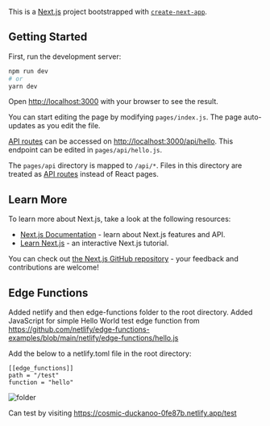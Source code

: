 This is a [Next.js](https://nextjs.org/) project bootstrapped with [`create-next-app`](https://github.com/vercel/next.js/tree/canary/packages/create-next-app).

## Getting Started

First, run the development server:

```bash
npm run dev
# or
yarn dev
```

Open [http://localhost:3000](http://localhost:3000) with your browser to see the result.

You can start editing the page by modifying `pages/index.js`. The page auto-updates as you edit the file.

[API routes](https://nextjs.org/docs/api-routes/introduction) can be accessed on [http://localhost:3000/api/hello](http://localhost:3000/api/hello). This endpoint can be edited in `pages/api/hello.js`.

The `pages/api` directory is mapped to `/api/*`. Files in this directory are treated as [API routes](https://nextjs.org/docs/api-routes/introduction) instead of React pages.

## Learn More

To learn more about Next.js, take a look at the following resources:

- [Next.js Documentation](https://nextjs.org/docs) - learn about Next.js features and API.
- [Learn Next.js](https://nextjs.org/learn) - an interactive Next.js tutorial.

You can check out [the Next.js GitHub repository](https://github.com/vercel/next.js/) - your feedback and contributions are welcome!

## Edge Functions

Added netlify and then edge-functions folder to the root directory.
Added JavaScript for simple Hello World test edge function from https://github.com/netlify/edge-functions-examples/blob/main/netlify/edge-functions/hello.js 

Add the below to a netlify.toml file in the root directory:

```
[[edge_functions]]
path = "/test"
function = "hello"
```

![folder](https://user-images.githubusercontent.com/8908855/175823719-0f99f59f-95dd-4192-ab9b-a23dabbfce51.png)

Can test by visiting https://cosmic-duckanoo-0fe87b.netlify.app/test
